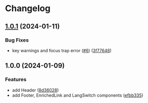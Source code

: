 # Changelog

## [1.0.1](https://github.com/gravity-ui/page-constructor-addons/compare/v1.0.0...v1.0.1) (2024-01-11)


### Bug Fixes

* key warnings and focus trap error ([#6](https://github.com/gravity-ui/page-constructor-addons/issues/6)) ([3f77648](https://github.com/gravity-ui/page-constructor-addons/commit/3f7764844d5a16181e1e08941a6d2927dbcde5f8))

## 1.0.0 (2024-01-09)

### Features

* add Header ([8d36028](https://github.com/gravity-ui/page-constructor-addons/commit/8d360288c90c837279d773cf2ba0b83d10132c0e))
* add Footer, EnrichedLink and LangSwitch components ([efbb335](https://github.com/gravity-ui/page-constructor-addons/commit/efbb33529b7cd02b6a6fc42081ac6fdde7b32e8f))
